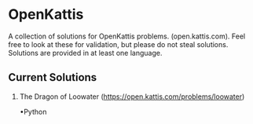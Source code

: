 # OpenKattis
A collection of solutions for OpenKattis problems. (open.kattis.com). Feel free to look at these for validation, but please do not steal solutions. Solutions are provided in at least one language.

## Current Solutions
1. The Dragon of Loowater (https://open.kattis.com/problems/loowater)

   •Python
